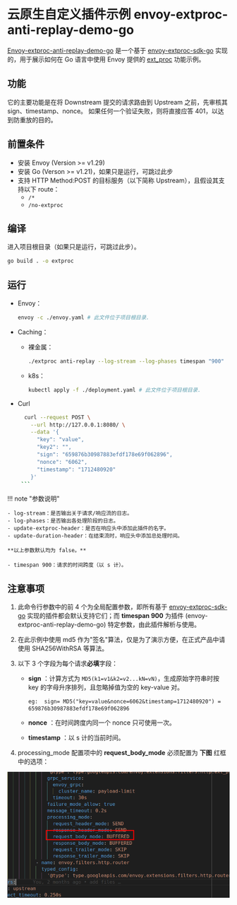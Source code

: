 # 云原生自定义插件示例 envoy-extproc-anti-replay-demo-go

[Envoy-extproc-anti-replay-demo-go](https://github.com/projectsesame/envoy-extproc-anti-replay-demo-go)
是一个基于 [envoy-extproc-sdk-go](https://github.com/wrossmorrow/envoy-extproc-sdk-go)
实现的，用于展示如何在 Go 语言中使用 Envoy 提供的
[ext_proc](https://www.envoyproxy.io/docs/envoy/latest/configuration/http/http_filters/ext_proc_filter) 功能示例。

## 功能

它的主要功能是在将 Downstream 提交的请求路由到 Upstream 之前，先审核其 sign、timestamp、nonce。
如果任何一个验证失败，则将直接应答 401，以达到防重放的目的。

## 前置条件

- 安装 Envoy (Version >= v1.29)
- 安装 Go (Verson >= v1.21)，如果只是运行，可跳过此步
- 支持 HTTP Method:POST 的目标服务（以下简称 Upstream），且假设其支持以下 route：
    
    - `/*`
    - `/no-extproc`

## 编译

进入项目根目录（如果只是运行，可跳过此步）。

```bash
go build . -o extproc
```

## 运行

- Envoy：

    ```bash
    envoy -c ./envoy.yaml # 此文件位于项目根目录.
    ```

- Caching：

    - 裸金属：

        ```bash
        ./extproc anti-replay --log-stream --log-phases timespan "900"
        ```

    - k8s：

        ```bash
        kubectl apply -f ./deployment.yaml # 此文件位于项目根目录.
        ```

- Curl

    ```bash
      curl --request POST \
        --url http://127.0.0.1:8080/ \
        --data '{
          "key": "value",
          "key2": "",
          "sign": "659876b30987883efdf178e69f062896",
          "nonce": "6062",
          "timestamp": "1712480920"
        }'
     ```

!!! note "参数说明"

    - log-stream：是否输出关于请求/响应流的日志。
    - log-phases：是否输出各处理阶段的日志。
    - update-extproc-header：是否在响应头中添加此插件的名字。
    - update-duration-header：在结束流时，响应头中添加总处理时间。

    **以上参数默认均为 false。**

    - timespan 900：请求的时间跨度（以 s 计）。

## 注意事项

1. 此命令行参数中的前 4 个为全局配置参数，即所有基于
   [envoy-extproc-sdk-go](https://github.com/wrossmorrow/envoy-extproc-sdk-go)
   实现的插件都会默认支持它们；而 **timespan 900** 为插件 (envoy-extproc-anti-replay-demo-go) 特定参数，由此插件解析与使用。

2. 在此示例中使用 md5 作为"签名"算法，仅是为了演示方便，在正式产品中请使用 SHA256WithRSA 等算法。

3. 以下 3 个字段为每个请求**必填**字段：

    - **sign** ：计算方式为 `MD5(k1=v1&k2=v2...kN=vN)`，生成原始字符串时按 key 的字母升序排列，且忽略掉值为空的 key-value 对。

        ```text
        eg:  sign= MD5("key=value&nonce=6062&timestamp=1712480920") = 659876b30987883efdf178e69f062896
        ```

    - **nonce** ：在时间跨度内同一个 nonce 只可使用一次。
    - **timestamp** ：以 s 计的当前时间。

4. processing_mode 配置项中的 **request_body_mode** 必须配置为 **下图** 红框中的选项：

![添加自定义属性](../images/envoy-extproc-anti-replay-demo-go.png)
